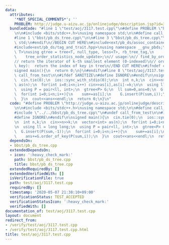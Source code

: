```yaml
---
data:
  attributes:
    '*NOT_SPECIAL_COMMENTS*': ''
    PROBLEM: http://judge.u-aizu.ac.jp/onlinejudge/description.jsp?id=3117
  bundledCode: "#line 1 \"test/aoj/3117.test.cpp\"\n#define PROBLEM \"http://judge.u-aizu.ac.jp/onlinejudge/description.jsp?id=3117\"\
    \n\n#include <bits/stdc++.h>\nusing namespace std;\n\n#define call_from_test\n\
    #line 1 \"bbst/pb_ds_tree.cpp\"\n\n#line 3 \"bbst/pb_ds_tree.cpp\"\nusing namespace\
    \ std;\n#endif\n//BEGIN CUT HERE\n#include<ext/pb_ds/assoc_container.hpp>\n#include<ext/pb_ds/tree_policy.hpp>\n\
    #include<ext/pb_ds/tag_and_trait.hpp>\nusing namespace __gnu_pbds;\ntemplate <typename\
    \ T>\nusing gtree = tree<T, null_type, less<T>, rb_tree_tag,\n               \
    \    tree_order_statistics_node_update>;\n// usage:\n// find_by_order(int k):\n\
    // return the iterator of k-th smallest element (0-indexed)\n// order_of_key(T\
    \ key):  return the index of key in tree\n//END CUT HERE\n#ifndef call_from_test\n\
    signed main(){\n  return 0;\n}\n#endif\n#line 8 \"test/aoj/3117.test.cpp\"\n#undef\
    \ call_from_test\n\n#ifdef SANITIZE\n#define IGNORE\n#endif\n\nsigned main(){\n\
    \  cin.tie(0);\n  ios::sync_with_stdio(0);\n\n  int n,k;\n  cin>>n>>k;\n  vector<int>\
    \ as(n);\n  for(int i=0;i<n;i++) cin>>as[i],as[i]-=k;\n\n  using ll = long long;\n\
    \  using P = pair<ll, int>;\n  gtree<P> G;\n  ll sum=0,ans=0;\n  G.insert(P(sum,-1));\n\
    \  for(int i=0;i<n;i++){\n    sum+=as[i];\n    G.insert(P(sum,i));\n    ans+=G.order_of_key(P(sum,i));\n\
    \  }\n  cout<<ans<<endl;\n  return 0;\n}\n"
  code: "#define PROBLEM \"http://judge.u-aizu.ac.jp/onlinejudge/description.jsp?id=3117\"\
    \n\n#include <bits/stdc++.h>\nusing namespace std;\n\n#define call_from_test\n\
    #include \"../../bbst/pb_ds_tree.cpp\"\n#undef call_from_test\n\n#ifdef SANITIZE\n\
    #define IGNORE\n#endif\n\nsigned main(){\n  cin.tie(0);\n  ios::sync_with_stdio(0);\n\
    \n  int n,k;\n  cin>>n>>k;\n  vector<int> as(n);\n  for(int i=0;i<n;i++) cin>>as[i],as[i]-=k;\n\
    \n  using ll = long long;\n  using P = pair<ll, int>;\n  gtree<P> G;\n  ll sum=0,ans=0;\n\
    \  G.insert(P(sum,-1));\n  for(int i=0;i<n;i++){\n    sum+=as[i];\n    G.insert(P(sum,i));\n\
    \    ans+=G.order_of_key(P(sum,i));\n  }\n  cout<<ans<<endl;\n  return 0;\n}\n"
  dependsOn:
  - bbst/pb_ds_tree.cpp
  extendedDependsOn:
  - icon: ':heavy_check_mark:'
    path: bbst/pb_ds_tree.cpp
    title: bbst/pb_ds_tree.cpp
  extendedRequiredBy: []
  extendedVerifiedWith: []
  isVerificationFile: true
  path: test/aoj/3117.test.cpp
  requiredBy: []
  timestamp: '2020-05-07 21:38:10+09:00'
  verificationStatus: TEST_ACCEPTED
  verificationStatusIcon: ':heavy_check_mark:'
  verifiedWith: []
documentation_of: test/aoj/3117.test.cpp
layout: document
redirect_from:
- /verify/test/aoj/3117.test.cpp
- /verify/test/aoj/3117.test.cpp.html
title: test/aoj/3117.test.cpp
---
```

